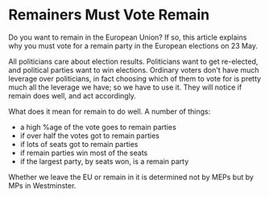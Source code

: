 # Remainers Must Vote Remain

Do you want to remain in the European Union? If so, this article explains why you must vote for a remain party in the European elections on 23 May.

All politicians care about election results. Politicians want to get re-elected, and political parties want to win elections.
Ordinary voters don't have much leverage over politicians, in fact choosing which of them to vote for is pretty much all the 
leverage we have; so we have to use it. 
They will notice if remain does well, and act accordingly.

What does it mean for remain to do well. A number of things:

* a high %age of the vote goes to remain parties
* if over half the votes got to remain parties
* if lots of seats got to remain parties
* if remain parties win most of the seats
* if the largest party, by seats won, is a remain party 

Whether we leave the EU or remain in it is determined not by MEPs but by MPs in Westminster. 